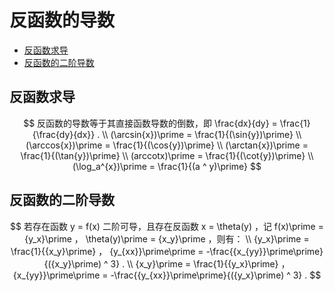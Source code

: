 # 反函数的导数 

* [反函数求导](#反函数求导)
* [反函数的二阶导数](#反函数的二阶导数)

## 反函数求导

$$
反函数的导数等于其直接函数导数的倒数，即 \frac{dx}{dy} = \frac{1}{\frac{dy}{dx}} .
\\
(\arcsin{x})\prime = \frac{1}{(\sin{y})\prime}
\\
(\arccos{x})\prime = \frac{1}{(\cos{y})\prime}
\\
(\arctan{x})\prime = \frac{1}{(\tan{y})\prime}
\\
(arccotx)\prime = \frac{1}{(\cot{y})\prime}
\\
(\log_a^{x})\prime = \frac{1}{(a ^ y)\prime}
$$

## 反函数的二阶导数

$$
若存在函数 y = f(x) 二阶可导，且存在反函数 x = \theta(y) ，记 f(x)\prime = {y_x}\prime ， \theta(y)\prime = {x_y}\prime ，则有：
\\
{y_x}\prime = \frac{1}{{x_y}\prime} ， {y_{xx}}\prime\prime = -\frac{{x_{yy}}\prime\prime}{({x_y}\prime) ^ 3} .
\\
{x_y}\prime = \frac{1}{{y_x}\prime} ， {x_{yy}}\prime\prime = -\frac{{y_{xx}}\prime\prime}{({y_x}\prime) ^ 3} .
$$



